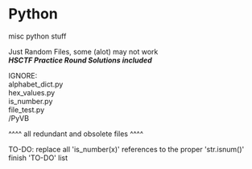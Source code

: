 # Python
misc python stuff

Just Random Files, some (alot) may not work<br>
***HSCTF Practice Round Solutions included***


IGNORE:<br>
  alphabet_dict.py<br>
  hex_values.py<br>
  is_number.py<br>
  file_test.py<br>
  /PyVB

^^^^ all redundant and obsolete files ^^^^

TO-DO:
  replace all 'is_number(x)' references to the proper 'str.isnum()'
  finish 'TO-DO' list
